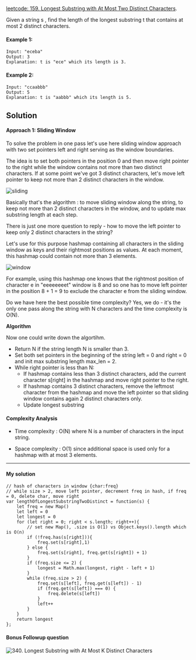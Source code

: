 [leetcode: 159. Longest Substring with At Most Two Distinct Characters](https://leetcode.com/problems/longest-substring-with-at-most-two-distinct-characters/).

Given a string s , find the length of the longest substring t  that contains at most 2 distinct characters.


#### Example 1:
```
Input: "eceba"
Output: 3
Explanation: t is "ece" which its length is 3.
```
#### Example 2:
```
Input: "ccaabbb"
Output: 5
Explanation: t is "aabbb" which its length is 5.
```

## Solution
#### Approach 1: Sliding Window

To solve the problem in one pass let's use here sliding window approach with two set pointers left and right serving as the window boundaries.

The idea is to set both pointers in the position 0 and then move right pointer to the right while the window contains not more than two distinct characters. If at some point we've got 3 distinct characters, let's move left pointer to keep not more than 2 distinct characters in the window.

![sliding](https://leetcode.com/problems/longest-substring-with-at-most-two-distinct-characters/Figures/159/sliding.png)

Basically that's the algorithm : to move sliding window along the string, to keep not more than 2 distinct characters in the window, and to update max substring length at each step.

There is just one more question to reply - how to move the left pointer to keep only 2 distinct characters in the string?

Let's use for this purpose hashmap containing all characters in the sliding window as keys and their rightmost positions as values. At each moment, this hashmap could contain not more than 3 elements.

![window](https://leetcode.com/problems/longest-substring-with-at-most-two-distinct-characters/Figures/159/move_left.png)

For example, using this hashmap one knows that the rightmost position of character e in "eeeeeeeet" window is 8 and so one has to move left pointer in the position 8 + 1 = 9 to exclude the character e from the sliding window.

Do we have here the best possible time complexity? Yes, we do - it's the only one pass along the string with N characters and the time complexity is O(N).

<strong>Algorithm</strong>

Now one could write down the algortihm.

* Return N if the string length N is smaller than 3.
* Set both set pointers in the beginning of the string left = 0 and right = 0 and init max substring length max_len = 2.
* While right pointer is less than N:
    * If hashmap contains less than 3 distinct characters, add the current character s[right] in the hashmap and move right pointer to the right.
    * If hashmap contains 3 distinct characters, remove the leftmost character from the hashmap and move the left pointer so that sliding window contains again 2 distinct characters only.
    * Update longest substring


#### Complexity Analysis

* Time complexity : O(N) where N is a number of characters in the input string.

* Space complexity : O(1) since additional space is used only for a hashmap with at most 3 elements.

**************

#### My solution
```
// hash of characters in window {char:freq}
// while size > 2, move left pointer, decrement freq in hash, if freq = 0, delete char, move right
var lengthOfLongestSubstringTwoDistinct = function(s) {
    let freq = new Map()
    let left = 0
    let longest = 0
    for (let right = 0; right < s.length; right++){
        // set new Map(), .size is O(1) vs Object.keys().length which is O(n)
        if (!freq.has(s[right])){
            freq.set(s[right],1)
        } else {
            freq.set(s[right], freq.get(s[right]) + 1)
        }
        if (freq.size <= 2) {
            longest = Math.max(longest, right - left + 1)
        }
        while (freq.size > 2) {
            freq.set(s[left], freq.get(s[left]) - 1)
            if (freq.get(s[left]) === 0) {
                freq.delete(s[left])
            }
            left++
        }
    }
    return longest
};

```
#### Bonus Followup question

![340. Longest Substring with At Most K Distinct Characters](https://leetcode.com/problems/longest-substring-with-at-most-k-distinct-characters/)
